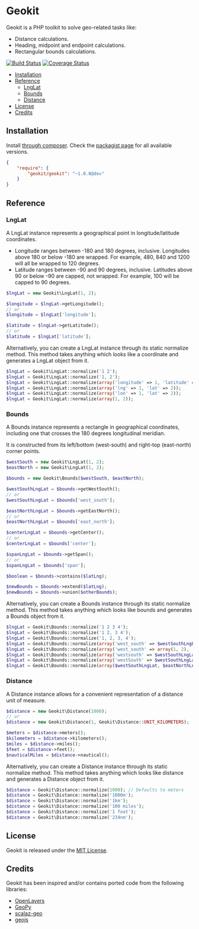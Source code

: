 Geokit
======

Geokit is a PHP toolkit to solve geo-related tasks like:

* Distance calculations.
* Heading, midpoint and endpoint calculations.
* Rectangular bounds calculations.

[![Build Status](https://secure.travis-ci.org/jsor/geokit.png?branch=master)](http://travis-ci.org/jsor/geokit?branch=master)
[![Coverage Status](https://img.shields.io/coveralls/jsor/geokit.svg)](https://coveralls.io/r/jsor/geokit?branch=master)

* [Installation](#installation)
* [Reference](#reference)
  * [LngLat](#lnglat)
  * [Bounds](#bounds)
  * [Distance](#distance)
* [License](#license)
* [Credits](#credits)

Installation
------------

Install [through composer](http://getcomposer.org). Check the
[packagist page](https://packagist.org/packages/geokit/geokit) for all
available versions.

```json
{
    "require": {
        "geokit/geokit": "~1.0.0@dev"
    }
}
```

Reference
---------

### LngLat

A LngLat instance represents a geographical point in longitude/latitude
coordinates.

* Longitude ranges between -180 and 180 degrees, inclusive. Longitudes above 180
  or below -180 are wrapped. For example, 480, 840 and 1200 will all be wrapped
  to 120 degrees.
* Latitude ranges between -90 and 90 degrees, inclusive. Latitudes above 90 or
  below -90 are capped, not wrapped. For example, 100 will be capped to 90
  degrees.

```php
$lngLat = new Geokit\LngLat(1, 2);

$longitude = $lngLat->getLongitude();
// or
$longitude = $lngLat['longitude'];

$latitude = $lngLat->getLatitude();
// or
$latitude = $lngLat['latitude'];
```

Alternatively, you can create a LngLat instance through its static normalize
method. This method takes anything which looks like a coordinate and generates a
LngLat object from it.

```php
$lngLat = Geokit\LngLat::normalize('1 2');
$lngLat = Geokit\LngLat::normalize('1, 2');
$lngLat = Geokit\LngLat::normalize(array('longitude' => 1, 'latitude' => 2));
$lngLat = Geokit\LngLat::normalize(array('lng' => 1, 'lat' => 2));
$lngLat = Geokit\LngLat::normalize(array('lon' => 1, 'lat' => 2));
$lngLat = Geokit\LngLat::normalize(array(1, 2));
```

### Bounds

A Bounds instance represents a rectangle in geographical coordinates, including
one that crosses the 180 degrees longitudinal meridian.

It is constructed from its left/bottom (west-south) and right-top (east-north)
corner points.

```php
$westSouth = new Geokit\LngLat(1, 2);
$eastNorth = new Geokit\LngLat(1, 2);

$bounds = new Geokit\Bounds($westSouth, $eastNorth);

$westSouthLngLat = $bounds->getWestSouth();
// or
$westSouthLngLat = $bounds['west_south'];

$eastNorthLngLat = $bounds->getEastNorth();
// or
$eastNorthLngLat = $bounds['east_north'];

$centerLngLat = $bounds->getCenter();
// or
$centerLngLat = $bounds['center'];

$spanLngLat = $bounds->getSpan();
// or
$spanLngLat = $bounds['span'];

$boolean = $bounds->contains($latLng);

$newBounds = $bounds->extend($latLng);
$newBounds = $bounds->union($otherBounds);
```

Alternatively, you can create a Bounds instance through its static normalize
method. This method takes anything which looks like bounds and generates a
Bounds object from it.

```php
$lngLat = Geokit\Bounds::normalize('1 2 3 4');
$lngLat = Geokit\Bounds::normalize('1 2, 3 4');
$lngLat = Geokit\Bounds::normalize('1, 2, 3, 4');
$lngLat = Geokit\Bounds::normalize(array('west_south' => $westSouthLngLat, 'east_north' => $eastNorthLngLat));
$lngLat = Geokit\Bounds::normalize(array('west_south' => array(1, 2), 'east_north' => array(3, 4)));
$lngLat = Geokit\Bounds::normalize(array('westsouth' => $westSouthLngLat, 'eastnorth' => $eastNorthLngLat));
$lngLat = Geokit\Bounds::normalize(array('westSouth' => $westSouthLngLat, 'eastNorth' => $eastNorthLngLat));
$lngLat = Geokit\Bounds::normalize(array($westSouthLngLat, $eastNorthLngLat));
```

### Distance

A Distance instance allows for a convenient representation of a distance unit of
measure.

```php
$distance = new Geokit\Distance(1000);
// or
$distance = new Geokit\Distance(1, Geokit\Distance::UNIT_KILOMETERS);

$meters = $distance->meters();
$kilometers = $distance->kilometers();
$miles = $distance->miles();
$feet = $distance->feet();
$nauticalMiles = $distance->nautical();
```

Alternatively, you can create a Distance instance through its static normalize
method. This method takes anything which looks like distance and generates a
Distance object from it.

```php
$distance = Geokit\Distance::normalize(1000); // Defaults to meters
$distance = Geokit\Distance::normalize('1000m');
$distance = Geokit\Distance::normalize('1km');
$distance = Geokit\Distance::normalize('100 miles');
$distance = Geokit\Distance::normalize('1 foot');
$distance = Geokit\Distance::normalize('234nm');
```

License
-------

Geokit is released under the [MIT License](https://github.com/jsor/Geokit/blob/master/LICENSE).

Credits
-------

Geokit has been inspired and/or contains ported code from the following
libraries:

* [OpenLayers](https://github.com/openlayers/openlayers)
* [GeoPy](https://github.com/geopy/geopy)
* [scalaz-geo](https://github.com/scalaz/scalaz-geo)
* [geojs](http://code.google.com/p/geojs)
